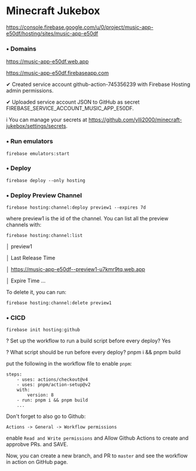 # Minecraft Jukebox

https://console.firebase.google.com/u/0/project/music-app-e50df/hosting/sites/music-app-e50df

### • Domains

https://music-app-e50df.web.app

https://music-app-e50df.firebaseapp.com

✔ Created service account github-action-745356239 with Firebase Hosting admin permissions.

✔ Uploaded service account JSON to GitHub as secret FIREBASE_SERVICE_ACCOUNT_MUSIC_APP_E50DF.

i You can manage your secrets at https://github.com/ylli2000/minecraft-jukebox/settings/secrets.

### • Run emulators

`firebase emulators:start`

### • Deploy

`firebase deploy --only hosting`

### • Deploy Preview Channel

`firebase hosting:channel:deploy preview1 --expires 7d`

where preview1 is the id of the channel. You can list all the preview channels with:

`firebase hosting:channel:list`

│ preview1

│ Last Release Time

│ https://music-app-e50df--preview1-u7kmr9tq.web.app

│ Expire Time ...

To delete it, you can run:

`firebase hosting:channel:delete preview1`

### • CICD

`firebase init hosting:github`

? Set up the workflow to run a build script before every deploy? Yes

? What script should be run before every deploy? pnpm i && pnpm build

put the following in the workflow file to enable `pnpm`:

```
steps:
    - uses: actions/checkout@v4
    - uses: pnpm/action-setup@v2
    with:
        version: 8
    - run: pnpm i && pnpm build
    ...
```

Don't forget to also go to Github:

`Actions -> General -> Workflow permissions`

enable `Read and Write permissions` and Allow Github Actions to create and approbve PRs. and SAVE.

Now, you can create a new branch, and PR to `master` and see the workflow in action on GitHub page.

